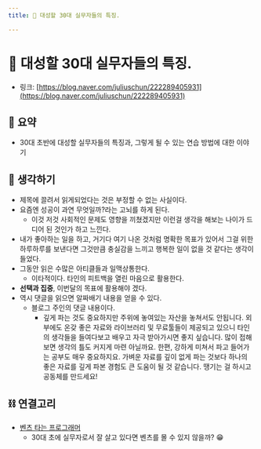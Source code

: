 ```yaml
---
title: 🧬 대성할 30대 실무자들의 특징.

---
```

# 🧬 대성할 30대 실무자들의 특징.

- 링크: [https://blog.naver.com/juliuschun/222289405931](https://blog.naver.com/juliuschun/222289405931)

## 📝 요약 
- 30대 초반에 대성할 실무자들의 특징과, 그렇게 될 수 있는 연습 방법에 대한 이야기  


## 🤔 생각하기  
- 제목에 끌려서 읽게되었다는 것은 부정할 수 없는 사실이다.  
- 요즘엔 성공이 과연 무엇일까?라는 고뇌를 하게 된다.  
  - 이것 저것 사회적인 문제도 영향을 끼쳤겠지만 이런걸 생각을 해보는 나이가 드디어 된 것인가 하고 느낀다.  
- 내가 좋아하는 일을 하고, 거기다 여기 나온 것처럼 명확한 목표가 있어서 그걸 위한 하루하루를 보낸다면 그것만큼 충실감을 느끼고 행복한 일이 없을 것 같다는 생각이 들었다.  
- 그동안 읽은 수많은 아티클들과 일맥상통한다.  
  - 이타적이다. 타인의 피트백을 열린 마음으로 활용한다.  
- **선택과 집중**, 이번달의 목표에 활용해야 겠다.  
- 역시 댓글을 읽으면 알짜배기 내용을 얻을 수 있다.   
  - 블로그 주인의 댓글 내용이다.  
    - 깊게 파는 것도 중요하지만 주위에 놓여있는 자산을 놓쳐서도 안됩니다. 외부에도 온갖 좋은 자료와 라이브러리 및 무료툴들이 제공되고 있으니 타인의 생각들을 들여다보고 배우고 자극 받아가시면 좋지 싶습니다. 많이 접해보면 생각의 틀도 커지게 마련 아닐까요. 한편, 강하게 미쳐서 파고 들어가는 공부도 매우 중요하지요. 가벼운 자료를 깊이 없게 파는 것보다 하나의 좋은 자료를 깊게 파본 경험도 큰 도움이 될 것 같습니다. 땡기는 걸 하시고 공동체를 만드세요!  


## ⛓ 연결고리 
- [벤츠 타는 프로그래머](../Dev/mercedes-benz-programmer.md)
  - 30대 초에 실무자로서 잘 살고 있다면 벤츠를 몰 수 있지 않을까? 😁